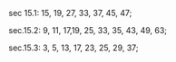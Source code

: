 sec 15.1: 15, 19, 27, 33, 37, 45, 47;

sec.15.2: 9, 11, 17,19, 25, 33, 35, 43, 49, 63;

sec.15.3: 3, 5, 13, 17, 23, 25, 29, 37;